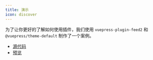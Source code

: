 ```yaml
---
title: 演示
icon: discover
---
```


为了让你更好的了解如何使用插件，我们使用 `vuepress-plugin-feed2` 和 `@vuepress/theme-default` 制作了一个案例。

- [源代码](https://github.com/vuepress-theme-hope/vuepress-theme-hope/tree/main/demo/feed2/)
- [预览](https://vuepress-theme-hope.github.io/feed2-demo/)
